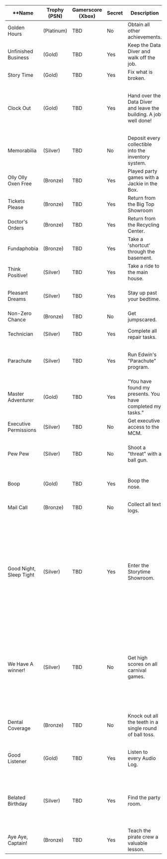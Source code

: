 **Name | Trophy (PSN) | Gamerscore (Xbox) | Secret | Description | Method**
---|---|---|---|---|---
Golden Hours | (Platinum) | TBD | No | Obtain all other achievements. | Collect every achievement below.
Unfinished Business | (Gold) | TBD | Yes | Keep the Data Diver and walk off the job. | Complete the True Ending.
Story Time | (Gold) | TBD | Yes | Fix what is broken. | Unlock the Good Ending.
Clock Out | (Gold) | TBD | Yes | Hand over the Data Diver and leave the building. A job well done! | When asked, place the Data Diver in the Inventory Tube System and exit the facility to achieve the Bad Ending.
Memorabilia | (Silver) | TBD | No | Deposit every collectible into the inventory system. | Obtain all 25 collectibles.
Olly Olly Oxen Free | (Bronze) | TBD | Yes | Played party games with a Jackie in the Box. | Evade Jackie.
Tickets Please | (Bronze) | TBD | Yes | Return from the Big Top Showroom | Evade Big Top.
Doctor's Orders | (Bronze) | TBD | Yes | Return from the Recycling Center. | Evade Dollie.
Fundaphobia | (Bronze) | TBD | Yes | Take a 'shortcut' through the basement. | Evade White Tiger.
Think Positive! | (Silver) | TBD | Yes | Take a ride to the main house. | After talking to F10-N4, take the ride to the house.
Pleasant Dreams | (Silver) | TBD | Yes | Stay up past your bedtime. | Turn on the power in the basement of the Retail Showroom.
Non-Zero Chance | (Bronze) | TBD | No | Get jumpscared. | Get jumpscared for the first time.
Technician | (Silver) | TBD | Yes | Complete all repair tasks. | Complete all elevator repair tasks.
Parachute | (Silver) | TBD | Yes | Run Edwin's "Parachute" program. | In the first H.E.L.P.E.R. terminal, press "RUN: PARACHUTE.EXE".
Master Adventurer | (Gold) | TBD | Yes | "You have found my presents. You have completed my tasks." | Complete Moon.EXE and obtain Glitched Permission.
Executive Permissions | (Silver) | TBD | No | Get executive access to the MCM. | Upgrade your Data Diver to Executive level.
Pew Pew | (Silver) | TBD | No | Shoot a "threat" with a ball gun. | Shoot an animatronic with the Ball Gun in the Big Top Showroom.
Boop | (Gold) | TBD | Yes | Boop the nose. | Hit the nose in the "smack a clown" ball toss minigame.
Mail Call | (Bronze) | TBD | No | Collect all text logs. | Obtain all 61 text logs from the 42 mailboxes.
Good Night, Sleep Tight | (Silver) | TBD | Yes | Enter the Storytime Showroom. | In the Big Top Showroom, there is a door behind the "smack a clown" ball toss minigame. Make your way through while avoiding all obstacles. Find and enter the door which requires the Repair level on your Data Diver and go up the stairs to enter the Storytime Showroom.
We Have A winner! | (Silver) | TBD | No | Get high scores on all carnival games. | Win the minigames in the showroom, the ball toss minigame in the upper warehouse, and the shooter minigame in the storage room next to the warehouse. Bring the Ball Gun from the Big Top Showroom.
Dental Coverage | (Bronze) | TBD | No | Knock out all the teeth in a single round of ball toss. | Hit all teeth in a round of the "smack a clown" ball toss minigame.
Good Listener | (Gold) | TBD | Yes | Listen to every Audio Log. | Listen to all 22 audio tapes. For them to count, the game must autosave.
Belated Birthday | (Silver) | TBD | Yes | Find the party room. | In the Admin Wing to the left where Chica initially spawns, there is a code locked door. Entering the code "01350" will unlock it.
Aye Aye, Captain! | (Bronze) | TBD | Yes | Teach the pirate crew a valuable lesson. | Beat Captain Foxy's Puppet Show Section.
